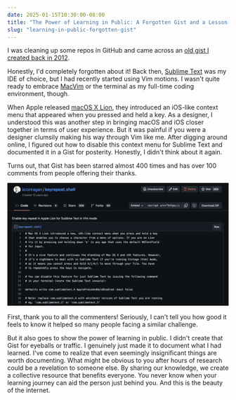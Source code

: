 ```yaml
---
date: 2025-01-15T10:30:00-08:00
title: "The Power of Learning in Public: A Forgotten Gist and a Lesson Learned"
slug: "learning-in-public-forgotten-gist"
---
```


I was cleaning up some repos in GitHub and came across an [old gist I created back in 2012](https://gist.github.com/kconragan/2510186/revisions).

Honestly, I'd completely forgotten about it! Back then, [Sublime Text](https://www.sublimetext.com/) was my IDE of choice, but I had recently started using Vim motions. I wasn't quite ready to embrace [MacVim](https://macvim-dev.github.io/macvim/) or the terminal as my full-time coding environment, though.

When Apple released [macOS X Lion](https://www.apple.com/newsroom/2011/07/20Mac-OS-X-Lion-Available-Today-From-the-Mac-App-Store/), they introduced an iOS-like context menu that appeared when you pressed and held a key. As a designer, I understood this was another step in bringing macOS and iOS closer together in terms of user experience. But it was painful if you were a designer clumsily making his way through Vim like me. After digging around online, I figured out how to disable this context menu for Sublime Text and documented it in a Gist for posterity. Honestly, I didn't think about it again.

Turns out, that Gist has been starred almost 400 times and has over 100 comments from people offering their thanks.

![Gist Screenshot](gist-screenshot.png)

First, thank you to all the commenters! Seriously, I can't tell you how good it feels to know it helped so many people facing a similar challenge.

But it also goes to show the power of learning in public. I didn't create that Gist for eyeballs or traffic. I genuinely just made it to document what I had learned. I've come to realize that even seemingly insignificant things are worth documenting. What might be obvious to you after hours of research could be a revelation to someone else. By sharing our knowledge, we create a collective resource that benefits everyone. You never know when your learning journey can aid the person just behind you. And this is the beauty of the internet.
